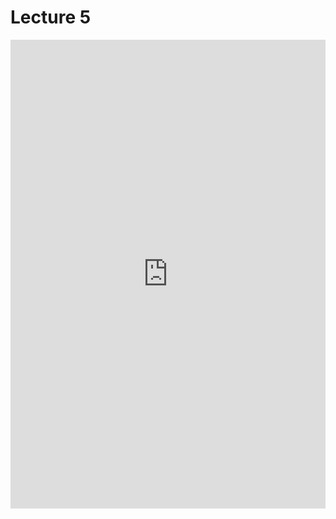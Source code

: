 # Lecture 5

<!-- ## Margin Notes -->



<embed src="https://shx-haah.github.io/notes/lecture_notes/cmput501/Scribed5.pdf" type="application/pdf" width="100%" height="750px"/>